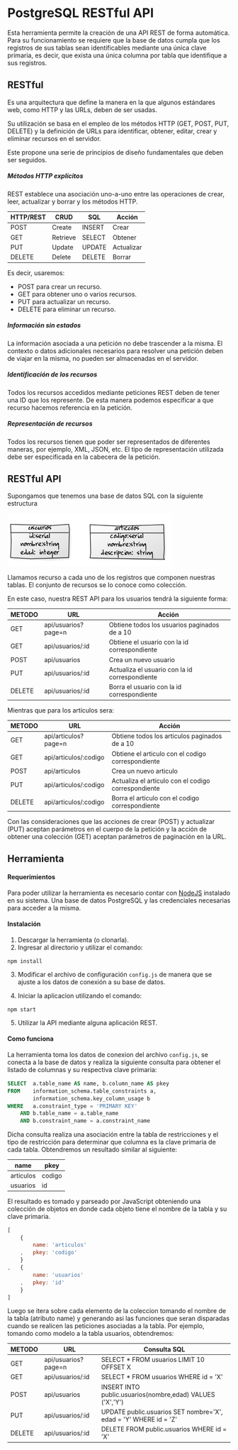 # PostgreSQL RESTful API

Esta herramienta permite la creación de una API REST de forma automática. Para su funcionamiento se requiere que la base de datos cumpla que los registros de sus tablas sean identificables mediante una única clave primaria, es decir, que exista una única columna por tabla que identifique a sus registros.

## RESTful

Es una arquitectura que define la manera en la que algunos estándares web, como HTTP y las URLs, deben de ser usadas. 

Su utilización se basa en el empleo de los métodos HTTP (GET, POST, PUT, DELETE) y la definición de URLs para identificar, obtener, editar, crear y eliminar recursos en el servidor. 

Este propone una serie de principios de diseño fundamentales que deben ser seguidos.

##### Métodos HTTP explícitos

REST establece una asociación uno-a-uno entre las operaciones de crear, leer, actualizar y borrar y los métodos HTTP.

| HTTP/REST  | CRUD      | SQL     | Acción     |
| ---------- | --------- | ------- | ---------- |
| POST       | Create    | INSERT  | Crear      |
| GET        | Retrieve  | SELECT  | Obtener    |
| PUT        | Update    | UPDATE  | Actualizar |
| DELETE     | Delete    | DELETE  | Borrar     |

Es decir, usaremos:

* POST para crear un recurso.
* GET para obtener uno o varios recursos.
* PUT para actualizar un recurso.
* DELETE para eliminar un recurso.

##### Información sin estados

La información asociada a una petición no debe trascender a la misma. El contexto o datos adicionales necesarios para resolver una petición deben de viajar en la misma, no pueden ser almacenadas en el servidor.

##### Identificación de los recursos

Todos los recursos accedidos mediante peticiones REST deben de tener una ID que los represente. De esta manera podemos especificar a que recurso hacemos referencia en la petición.

##### Representación de recursos

Todos los recursos tienen que poder ser representados de diferentes maneras, por ejemplo, XML, JSON, etc. El tipo de representación utilizada debe ser especificada en la cabecera de la petición.

## RESTful API

Supongamos que tenemos una base de datos SQL con la siguiente estructura

![Tablas de nuestra base de datos](https://raw.githubusercontent.com/nguidi/postgresql-rest/master/docs/dbtables.png "Tablas de nuestra base de datos")

Llamamos recurso a cada uno de los registros que componen nuestras tablas. El conjunto de recursos se lo conoce como colección.

En este caso, nuestra REST API para los usuarios tendrá la siguiente forma:

| METODO | URL                  | Acción                                   |
| ------ | -------------------- | ----------------------------------------------- |
| GET    | api/usuarios?page=n  | Obtiene todos los usuarios paginados de a 10    |
| GET    | api/usuarios/:id     | Obtiene el usuario con la id correspondiente    |
| POST   | api/usuarios         | Crea un nuevo usuario                           |
| PUT    | api/usuarios/:id     | Actualiza el usuario con la id correspondiente  |
| DELETE | api/usuarios/:id     | Borra el usuario con la id correspondiente      |

Mientras que para los artículos sera:

| METODO | URL                    | Acción                                              |
| ------ | ---------------------- | --------------------------------------------------- |
| GET    | api/articulos?page=n   | Obtiene todos los articulos paginados de a 10       |
| GET    | api/articulos/:codigo  | Obtiene el articulo con el codigo correspondiente   |
| POST   | api/articulos          | Crea un nuevo articulo                              |
| PUT    | api/articulos/:codigo  | Actualiza el articulo con el codigo correspondiente |
| DELETE | api/articulos/:codigo  | Borra el articulo con el codigo correspondiente     |

Con las consideraciones que las acciones de crear (POST) y actualizar (PUT) aceptan parámetros en el cuerpo de la petición y la acción de obtener una colección (GET) aceptan parámetros de paginación en la URL.

## Herramienta

#### Requerimientos

Para poder utilizar la herramienta es necesario contar con [NodeJS](https://nodejs.org/) instalado en su sistema. Una base de datos PostgreSQL y las credenciales necesarias para acceder a la misma.

#### Instalación

1. Descargar la herramienta (o clonarla).
2. Ingresar al directorio y utilizar el comando: 

 ```
 npm install
 ```
3. Modificar el archivo de configuración ```config.js``` de manera que se ajuste a los datos de conexión a su base de datos.

4. Iniciar la aplicacion utilizando el comando:

 ```
 npm start
 ```

5. Utilizar la API mediante alguna aplicación REST.

#### Como funciona

La herramienta toma los datos de conexion del archivo ```config.js```, se conecta a la base de datos y realiza la siguiente consulta para obtener el listado de columnas y su respectiva clave primaria:

```sql
SELECT	a.table_name AS name, b.column_name AS pkey 
FROM	information_schema.table_constraints a,
		information_schema.key_column_usage b
WHERE   a.constraint_type = 'PRIMARY KEY'
	AND b.table_name = a.table_name
	AND b.constraint_name = a.constraint_name
```

Dicha consulta realiza una asociación entre la tabla de restricciones y el tipo de restricción para determinar que columna es la clave primaria de cada tabla. Obtendremos un resultado similar al siguiente:

| name          | pkey   |
| ------------- | ------ |
| articulos     | codigo |
| usuarios      | id     |

El resultado es tomado y parseado por JavaScript obteniendo una colección de objetos en donde cada objeto tiene el nombre de la tabla y su clave primaria.

```javascript
[
	{
		name: 'articulos'
	,	pkey: 'codigo'
	}
,	{
		name: 'usuarios'
	,	pkey: 'id'
	}
]

```

Luego se itera sobre cada elemento de la coleccion tomando el nombre de la tabla (atributo name) y generando asi las funciones que seran disparadas cuando se realicen las peticiones asociadas a la tabla. Por ejemplo, tomando como modelo a la tabla usuarios, obtendremos:

| METODO | URL                  | Consulta SQL                                                      |
| ------ | -------------------- | ----------------------------------------------------------------- |
| GET    | api/usuarios?page=n  | SELECT * FROM usuarios LIMIT 10 OFFSET X                          |
| GET    | api/usuarios/:id     | SELECT * FROM usuarios WHERE id = 'X'                             |
| POST   | api/usuarios         | INSERT INTO public.usuarios(nombre,edad) VALUES ('X','Y')         |
| PUT    | api/usuarios/:id     | UPDATE public.usuarios SET nombre='X', edad = 'Y' WHERE id = 'Z'  |
| DELETE | api/usuarios/:id     | DELETE FROM public.usuarios WHERE id = 'X'                        |
